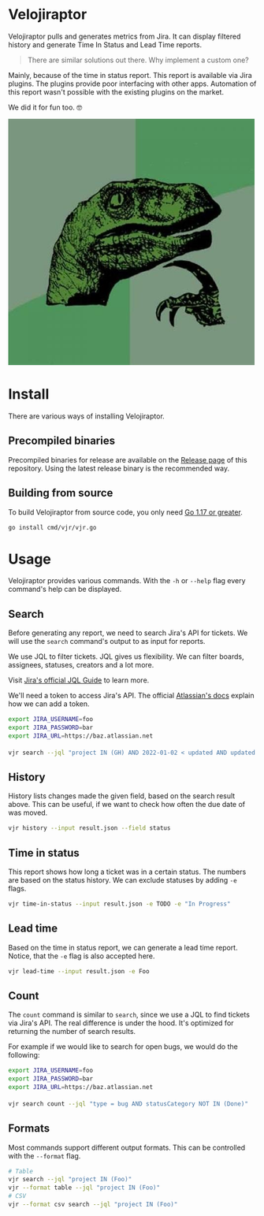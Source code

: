 # Velojiraptor

Velojiraptor pulls and generates metrics from Jira. It can display filtered history and generate 
Time In Status and Lead Time reports.

> There are similar solutions out there. Why implement a custom one? 

Mainly, because of the time in status report. This report is available via Jira plugins. The plugins provide poor 
interfacing with other apps. Automation of this report wasn't possible with the existing plugins on the market. 

We did it for fun too. 🤓

![](assets/philosoraptor.png)

# Install

There are various ways of installing Velojiraptor.

## Precompiled binaries

Precompiled binaries for release are available on the [Release page](https://github.com/project-a/velojiraptor/releases) 
of this repository. Using the latest release binary is the recommended way. 

## Building from source

To build Velojiraptor from source code, you only need [Go 1.17 or greater](https://golang.org/doc/install).

```bash
go install cmd/vjr/vjr.go
```

# Usage

Velojiraptor provides various commands. With the `-h` or `--help` flag every command's help can be displayed.

## Search

Before generating any report, we need to search Jira's API for tickets. We will use the `search` command's output to 
as input for reports. 

We use JQL to filter tickets. JQL gives us flexibility. We can filter boards, assignees, statuses, creators and a 
lot more.

Visit [Jira's official JQL Guide](https://www.atlassian.com/software/jira/guides/expand-jira/jql) to learn more. 

We'll need a token to access Jira's API. The official [Atlassian's docs](https://support.atlassian.com/atlassian-account/docs/manage-api-tokens-for-your-atlassian-account/) explain how we can add a token.

```bash
export JIRA_USERNAME=foo
export JIRA_PASSWORD=bar
export JIRA_URL=https://baz.atlassian.net

vjr search --jql "project IN (GH) AND 2022-01-02 < updated AND updated < 2022-01-15 AND statusCategory IN (Done)" > result.json 
```

## History

History lists changes made the given field, based on the search result above. This can be useful, if we want to check how
often the due date of was moved.

```bash
vjr history --input result.json --field status
```

## Time in status

This report shows how long a ticket was in a certain status. The numbers are based on the status history. We can exclude 
statuses by adding `-e` flags.

```bash
vjr time-in-status --input result.json -e TODO -e "In Progress"
```

## Lead time

Based on the time in status report, we can generate a lead time report. Notice, that the `-e` flag is also accepted 
here.

```bash
vjr lead-time --input result.json -e Foo
```

## Count 

The `count` command is similar to `search`, since we use a JQL to find tickets via Jira's API. The real difference is 
under the hood. It's optimized for returning the number of search results.

For example if we would like to search for open bugs, we would do the following:

```bash
export JIRA_USERNAME=foo
export JIRA_PASSWORD=bar
export JIRA_URL=https://baz.atlassian.net

vjr search count --jql "type = bug AND statusCategory NOT IN (Done)" 
```

## Formats

Most commands support different output formats. This can be controlled with the `--format` flag.

```bash
# Table
vjr search --jql "project IN (Foo)"
vjr --format table --jql "project IN (Foo)"
# CSV
vjr --format csv search --jql "project IN (Foo)"
```
